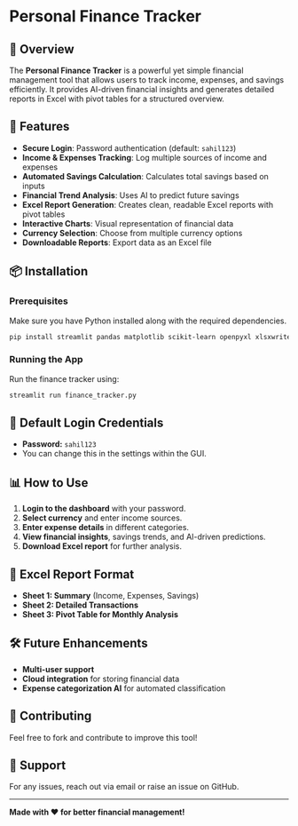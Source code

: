 # Personal Finance Tracker

## 📌 Overview
The **Personal Finance Tracker** is a powerful yet simple financial management tool that allows users to track income, expenses, and savings efficiently. It provides AI-driven financial insights and generates detailed reports in Excel with pivot tables for a structured overview.

## 🚀 Features
- **Secure Login**: Password authentication (default: `sahil123`)
- **Income & Expenses Tracking**: Log multiple sources of income and expenses
- **Automated Savings Calculation**: Calculates total savings based on inputs
- **Financial Trend Analysis**: Uses AI to predict future savings
- **Excel Report Generation**: Creates clean, readable Excel reports with pivot tables
- **Interactive Charts**: Visual representation of financial data
- **Currency Selection**: Choose from multiple currency options
- **Downloadable Reports**: Export data as an Excel file

## 📦 Installation

### Prerequisites
Make sure you have Python installed along with the required dependencies.

```bash
pip install streamlit pandas matplotlib scikit-learn openpyxl xlsxwriter
```

### Running the App
Run the finance tracker using:

```bash
streamlit run finance_tracker.py
```

## 🔑 Default Login Credentials
- **Password:** `sahil123`
- You can change this in the settings within the GUI.

## 📊 How to Use
1. **Login to the dashboard** with your password.
2. **Select currency** and enter income sources.
3. **Enter expense details** in different categories.
4. **View financial insights**, savings trends, and AI-driven predictions.
5. **Download Excel report** for further analysis.

## 📜 Excel Report Format
- **Sheet 1: Summary** (Income, Expenses, Savings)
- **Sheet 2: Detailed Transactions**
- **Sheet 3: Pivot Table for Monthly Analysis**

## 🛠 Future Enhancements
- **Multi-user support**
- **Cloud integration** for storing financial data
- **Expense categorization AI** for automated classification

## 🤝 Contributing
Feel free to fork and contribute to improve this tool!

## 📧 Support
For any issues, reach out via email or raise an issue on GitHub.

---
**Made with ❤️ for better financial management!**

